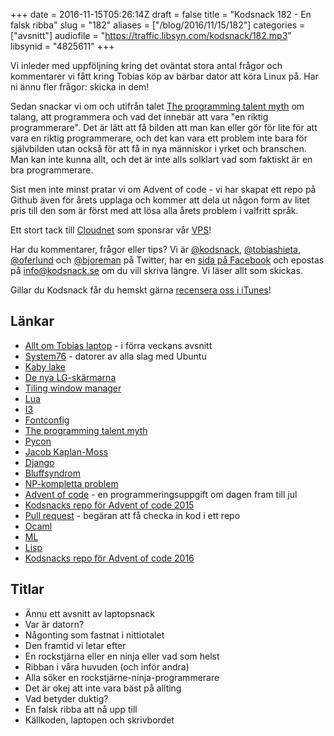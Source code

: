 +++
date = 2016-11-15T05:26:14Z
draft = false
title = "Kodsnack 182 - En falsk ribba"
slug = "182"
aliases = ["/blog/2016/11/15/182"]
categories = ["avsnitt"]
audiofile = "https://traffic.libsyn.com/kodsnack/182.mp3"
libsynid = "4825611"
+++

Vi inleder med uppföljning kring det oväntat stora antal frågor och kommentarer vi fått kring Tobias köp av bärbar dator att köra Linux på. Har ni ännu fler frågor: skicka in dem!

Sedan snackar vi om och utifrån talet [The programming talent myth](https://lwn.net/Articles/641779/) om talang, att programmera och vad det innebär att vara "en riktig programmerare". Det är lätt att få bilden att man kan eller gör för lite för att vara en riktig programmerare, och det kan vara ett problem inte bara för självbilden utan också för att få in nya människor i yrket och branschen. Man kan inte kunna allt, och det är inte alls solklart vad som faktiskt är en bra programmerare.

Sist men inte minst pratar vi om Advent of code - vi har skapat ett repo på Github även för årets upplaga och kommer att dela ut någon form av litet pris till den som är först med att lösa alla årets problem i valfritt språk.

Ett stort tack till [Cloudnet](http://www.cloudnet.se) som sponsrar vår [VPS](http://en.wikipedia.org/wiki/Virtual_private_server)!

Har du kommentarer, frågor eller tips? Vi är [@kodsnack](https://www.twitter.com/kodsnack), [@tobiashieta](https://www.twitter.com/tobiashieta), [@oferlund](https://www.twitter.com/oferlund) och [@bjoreman](https://www.twitter.com/bjoreman) på Twitter, har en [sida på Facebook](https://www.facebook.com/kodsnack) och epostas på [info@kodsnack.se](mailto:info@kodsnack.se) om du vill skriva längre. Vi läser allt som skickas.

Gillar du Kodsnack får du hemskt gärna [recensera oss i iTunes](http://itunes.apple.com/se/podcast/kodsnack/id561631498?l=en)!

## Länkar ##
* [Allt om Tobias laptop](https://kodsnack.se/) - i förra veckans avsnitt
* [System76](https://system76.com/) - datorer av alla slag med Ubuntu
* [Kaby lake](https://en.wikipedia.org/wiki/Kaby_Lake)
* [De nya LG-skärmarna](http://www.prisjakt.nu/konsument/lg-ultrafine-5k-och-ultrafine-4k-optimerade-skarmar-nya-macbook-pro/)
* [Tiling window manager](https://en.wikipedia.org/wiki/Tiling_window_manager)
* [Lua](https://en.wikipedia.org/wiki/Lua_%28programming_language%29)
* [I3](https://i3wm.org/)
* [Fontconfig](https://en.wikipedia.org/wiki/Fontconfig)
* [The programming talent myth](https://lwn.net/Articles/641779/)
* [Pycon](https://us.pycon.org/2017/)
* [Jacob Kaplan-Moss](https://jacobian.org/)
* [Django](https://www.djangoproject.com/)
* [Bluffsyndrom](https://sv.wikipedia.org/wiki/Bluffsyndromet)
* [NP-kompletta problem](https://en.wikipedia.org/wiki/NP-completeness)
* [Advent of code](http://adventofcode.com/) - en programmeringsuppgift om dagen fram till jul
* [Kodsnacks repo för Advent of code 2015](https://github.com/kodsnack/advent_of_code_2015)
* [Pull request](https://help.github.com/articles/about-pull-requests/) - begäran att få checka in kod i ett repo
* [Ocaml](https://en.wikipedia.org/wiki/OCaml)
* [ML](https://en.wikipedia.org/wiki/ML_%28programming_language%29)
* [Lisp](https://en.wikipedia.org/wiki/Lisp_%28programming_language%29)
* [Kodsnacks repo för Advent of code 2016](https://github.com/kodsnack/advent_of_code_2016)

## Titlar ##
* Ännu ett avsnitt av laptopsnack
* Var är datorn?
* Någonting som fastnat i nittiotalet
* Den framtid vi letar efter
* En rockstjärna eller en ninja eller vad som helst
* Ribban i våra huvuden (och inför andra)
* Alla söker en rockstjärne-ninja-programmerare
* Det är okej att inte vara bäst på allting
* Vad betyder duktig?
* En falsk ribba att nå upp till
* Källkoden, laptopen och skrivbordet